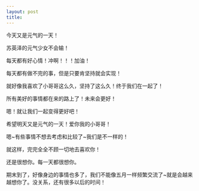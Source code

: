 ```yaml
---
layout: post
title: 
---
```


今天又是元气的一天！

苏英泽的元气少女不会输！

每天都有好心情！冲啊！！！加油！

每天都有做不完的事，但是只要肯坚持就会实现！

就好像我喜欢了小哥哥这么久，坚持了这么久！终于我们在一起了！

所有美好的事情都在来的路上了！未来会更好！

嗯！就让我们一起变得更好吧！

希望明天又是元气的一天！爱你我的小哥哥！

嗯~有些事情不想去考虑和比较了~我们是不一样的！

就这样，完完全全不顾一切地去喜欢你！

还是很想你。每一天都很想你。

期末到了，好像身边的事情也多了，我们不能像五月一样频繁交流了~就是会越来越想你了。没关系，还有很多以后的时间！

